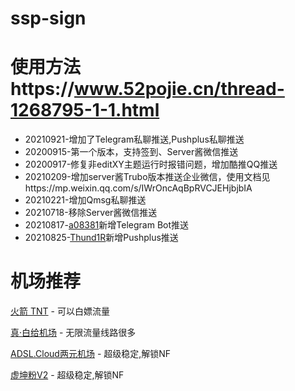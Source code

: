 # ssp-sign

# 使用方法https://www.52pojie.cn/thread-1268795-1-1.html
- 20210921-增加了Telegram私聊推送,Pushplus私聊推送
- 20200915-第一个版本，支持签到、Server酱微信推送
- 20200917-修复非editXY主题运行时报错问题，增加酷推QQ推送
- 20210209-增加server酱Trubo版本推送企业微信，使用文档见https://mp.weixin.qq.com/s/IWrOncAqBpRVCJEHjbjbIA
- 20210221-增加Qmsg私聊推送
- 20210718-移除Server酱微信推送
- 20210817-[a08381](https://github.com/a08381)新增Telegram Bot推送
- 20210825-[Thund1R](https://github.com/Thund1R)新增Pushplus推送

# 机场推荐
[火箭 TNT](https://koozk.com/auth/register?code=7zKd) - 可以白嫖流量  

[真·白给机场](https://portal.getfree.cloud/user) - 无限流量线路很多

[ADSL.Cloud两元机场](https://portal.adsl.cloud/auth/register?code=TZIx) - 超级稳定,解锁NF

[虚坤粉V2](https://www.cxkv2.xyz/auth/register?code=dENk) - 超级稳定,解锁NF
